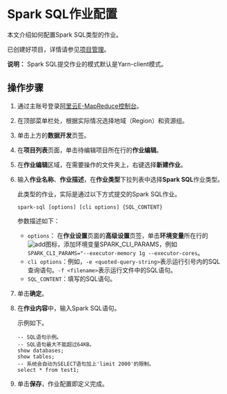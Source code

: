# Spark SQL作业配置

本文介绍如何配置Spark SQL类型的作业。

已创建好项目，详情请参见[项目管理](/intl.zh-CN/数据开发/项目管理.md)。

**说明：** Spark SQL提交作业的模式默认是Yarn-client模式。

## 操作步骤

1.  通过主账号登录[阿里云E-MapReduce控制台](https://emr.console.aliyun.com)。

2.  在顶部菜单栏处，根据实际情况选择地域（Region）和资源组。

3.  单击上方的**数据开发**页签。

4.  在**项目列表**页面，单击待编辑项目所在行的**作业编辑**。

5.  在**作业编辑**区域，在需要操作的文件夹上，右键选择**新建作业**。

6.  输入**作业名称**、**作业描述**，在**作业类型**下拉列表中选择**Spark SQL**作业类型。

    此类型的作业，实际是通过以下方式提交的Spark SQL作业。

    ```
    spark-sql [options] [cli options] {SQL_CONTENT}                
    ```

    参数描述如下：

    -   `options`： 在**作业设置**页面的**高级设置**页签，单击**环境变量**所在行的![add](https://static-aliyun-doc.oss-cn-hangzhou.aliyuncs.com/assets/img/zh-CN/7056559951/p74998.png)图标，添加环境变量SPARK\_CLI\_PARAMS，例如`SPARK_CLI_PARAMS="--executor-memory 1g --executor-cores`。
    -   `cli options`：例如，`-e <quoted-query-string>`表示运行引号内的SQL查询语句。`-f <filename>`表示运行文件中的SQL语句。
    -   `SQL_CONTENT`：填写的SQL语句。
7.  单击**确定**。

8.  在**作业内容**中，输入Spark SQL语句。

    示例如下。

    ```
    -- SQL语句示例。
    -- SQL语句最大不能超过64KB。
    show databases;
    show tables;
    -- 系统会自动为SELECT语句加上'limit 2000'的限制。
    select * from test1;
    ```

9.  单击**保存**，作业配置即定义完成。


